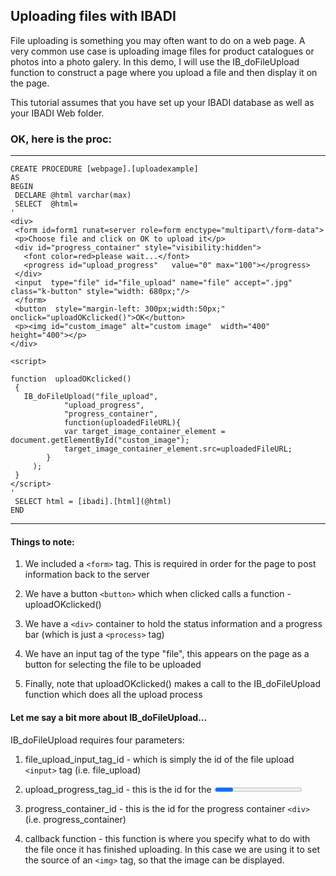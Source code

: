 ## Uploading files with IBADI

File uploading is something you may often want to do on a web page. A very common use case is uploading image files for product catalogues or photos into a photo galery. In this demo, I will use the IB_doFileUpload function to construct a page where you upload a file and then display it on the page.

This tutorial assumes that you have set up your IBADI database as well as your IBADI Web folder.

### OK, here is the proc:
---
	CREATE PROCEDURE [webpage].[uploadexample]
	AS
	BEGIN
	 DECLARE @html varchar(max)  
	 SELECT  @html=  
	'  
	<div>
	 <form id=form1 runat=server role=form enctype="multipart\/form-data">  
	 <p>Choose file and click on OK to upload it</p>  
	 <div id="progress_container" style="visibility:hidden">
	   <font color=red>please wait...</font>
	   <progress id="upload_progress"   value="0" max="100"></progress>
	 </div>  
	 <input  type="file" id="file_upload" name="file" accept=".jpg" class="k-button" style="width: 680px;"/>  
	 </form>  
	 <button  style="margin-left: 300px;width:50px;"  onclick="uploadOKclicked()">OK</button> 
	 <p><img id="custom_image" alt="custom image"  width="400" height="400"></p>
	</div>

	<script>

	function  uploadOKclicked()
	 {
	   IB_doFileUpload("file_upload",
				"upload_progress", 
				"progress_container",
				function(uploadedFileURL){
				var target_image_container_element = document.getElementById("custom_image");
				target_image_container_element.src=uploadedFileURL;      
			}
		 );
	 }
	</script>
	'
	 SELECT html = [ibadi].[html](@html)     
	END
---

#### Things to note:

1. We included a `<form>` tag. This is required in order for the page to post information back to the server

2. We have a button `<button>` which when clicked calls a function - uploadOKclicked()

3. We have a `<div>` container to hold the status information and a progress bar (which is just a `<process>` tag)

4. We have an input tag of the type "file", this appears on the page as a button for selecting the file to be uploaded

5. Finally, note that uploadOKclicked() makes a call to  the IB_doFileUpload function which does all the upload process 


#### Let me say a bit more about IB_doFileUpload...

IB_doFileUpload requires four parameters:
1. file_upload_input_tag_id - which is simply the id of the file upload `<input>` tag (i.e. file_upload)

2. upload_progress_tag_id - this is the id for the <progress> tag (i.e. upload_progress). This is required so that IB_doFileUpload can continously upload the process while the file is uploading. 

3. progress_container_id  - this is the id for the progress container `<div>` (i.e. progress_container)

4. callback function - this function is where you specify what to do with the file once it has finished uploading. In this case we are using it to set the source of an `<img>` tag, so that the image can be displayed.




